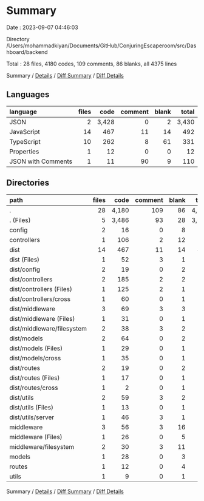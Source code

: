 # Summary

Date : 2023-09-07 04:46:03

Directory /Users/mohammadkiyan/Documents/GitHub/ConjuringEscaperoom/src/Dashboard/backend

Total : 28 files,  4180 codes, 109 comments, 86 blanks, all 4375 lines

Summary / [Details](details.md) / [Diff Summary](diff.md) / [Diff Details](diff-details.md)

## Languages
| language | files | code | comment | blank | total |
| :--- | ---: | ---: | ---: | ---: | ---: |
| JSON | 2 | 3,428 | 0 | 2 | 3,430 |
| JavaScript | 14 | 467 | 11 | 14 | 492 |
| TypeScript | 10 | 262 | 8 | 61 | 331 |
| Properties | 1 | 12 | 0 | 0 | 12 |
| JSON with Comments | 1 | 11 | 90 | 9 | 110 |

## Directories
| path | files | code | comment | blank | total |
| :--- | ---: | ---: | ---: | ---: | ---: |
| . | 28 | 4,180 | 109 | 86 | 4,375 |
| . (Files) | 5 | 3,486 | 93 | 28 | 3,607 |
| config | 2 | 16 | 0 | 8 | 24 |
| controllers | 1 | 106 | 2 | 12 | 120 |
| dist | 14 | 467 | 11 | 14 | 492 |
| dist (Files) | 1 | 52 | 3 | 1 | 56 |
| dist/config | 2 | 19 | 0 | 2 | 21 |
| dist/controllers | 2 | 185 | 2 | 2 | 189 |
| dist/controllers (Files) | 1 | 125 | 2 | 1 | 128 |
| dist/controllers/cross | 1 | 60 | 0 | 1 | 61 |
| dist/middleware | 3 | 69 | 3 | 3 | 75 |
| dist/middleware (Files) | 1 | 31 | 0 | 1 | 32 |
| dist/middleware/filesystem | 2 | 38 | 3 | 2 | 43 |
| dist/models | 2 | 64 | 0 | 2 | 66 |
| dist/models (Files) | 1 | 29 | 0 | 1 | 30 |
| dist/models/cross | 1 | 35 | 0 | 1 | 36 |
| dist/routes | 2 | 19 | 0 | 2 | 21 |
| dist/routes (Files) | 1 | 17 | 0 | 1 | 18 |
| dist/routes/cross | 1 | 2 | 0 | 1 | 3 |
| dist/utils | 2 | 59 | 3 | 2 | 64 |
| dist/utils (Files) | 1 | 13 | 0 | 1 | 14 |
| dist/utils/server | 1 | 46 | 3 | 1 | 50 |
| middleware | 3 | 56 | 3 | 16 | 75 |
| middleware (Files) | 1 | 26 | 0 | 5 | 31 |
| middleware/filesystem | 2 | 30 | 3 | 11 | 44 |
| models | 1 | 28 | 0 | 3 | 31 |
| routes | 1 | 12 | 0 | 4 | 16 |
| utils | 1 | 9 | 0 | 1 | 10 |

Summary / [Details](details.md) / [Diff Summary](diff.md) / [Diff Details](diff-details.md)